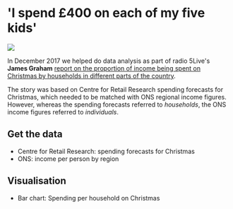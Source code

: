 # 'I spend £400 on each of my five kids'

![](https://ichef.bbci.co.uk/news/624/cpsprodpb/14A40/production/_99144548_spendingchristmas_birmingham_qyno9-nc.png)

In December 2017 we helped do data analysis as part of radio 5Live's **James Graham** [report on the proportion of income being spent on Christmas by households in different parts of the country](http://www.bbc.co.uk/news/business-42299210).

The story was based on Centre for Retail Research spending forecasts for Christmas, which needed to be matched with ONS regional income figures. However, whereas the spending forecasts referred to *households*, the ONS income figures referred to *individuals*. 

## Get the data

* Centre for Retail Research: spending forecasts for Christmas
* ONS: income per person by region

## Visualisation

* Bar chart: Spending per household on Christmas
